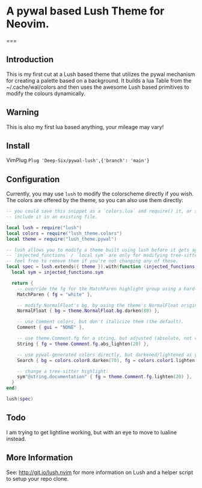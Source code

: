 # A pywal based Lush Theme for Neovim.

===

## Introduction

This is my first cut at a Lush based theme that utilizes the pywal mechanism
for creating a palette based on a background. It builds a lua Table from the
~/.cache/wal/colors and then uses the awesome Lush based primitives to modify
the colours dynamically.

## Warning

This is also my first lua based anything, your mileage may vary!

## Install

VimPlug `Plug 'Deep-Six/pywal-lush',{'branch': 'main'}`

## Configuration

Currently, you may use `lush` to modify the colorscheme directly if you wish.
The colors are offered by the theme, so you can also use them directly:

```lua
-- you could save this snippet as a `colors.lua` and require() it, or simply
-- include it in an existing file.

local lush = require("lush")
local colors = require("lush_theme.colors")
local theme = require("lush_theme.pywal")

-- lush allows you to modify a theme built using lush before it gets applied.
-- `injected_functions` / `local sym` are only for modifying tree-sitter highlights;
-- feel free to remove them if you're not changing any of those.
local spec = lush.extends({ theme }).with(function (injected_functions)
  local sym = injected_functions.sym

  return {
    -- override the fg for the MatchParen highlight group using a hard-coded value.
    MatchParen { fg = "white" },

    -- modify NormalFloat's bg, by using the theme's NormalFloat original bg color.
    NormalFloat { bg = theme.NormalFloat.bg.darken(80) },

    -- use Comment colors, but don't italicize them (the default).
    Comment { gui = "NONE" },

    -- use theme.Comment.fg for a string, but adjusted (absolute, not relative) lighter.
    String { fg = theme.Comment.fg.abs_lighten(20) },

    -- use pywal-generated colors directly, but darkened/lightened as you wish.
    Search { bg = colors.color8.darken(70), fg = colors.color1.lighten(90) },

    -- change a tree-sitter highlight:
    sym"@string.documentation" { fg = theme.Comment.fg.lighten(20) },
  }
end)

lush(spec)
```

## Todo

I am trying to get lightline working, but with an eye to move to lualine
instead.

## More Information

See: http://git.io/lush.nvim for more information on Lush and a helper script
to setup your repo clone.
